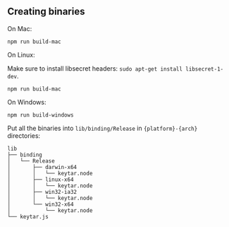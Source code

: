 ## Creating binaries

On Mac:

```
npm run build-mac
```

On Linux:

Make sure to install libsecret headers: `sudo apt-get install libsecret-1-dev`.

```
npm run build-mac
```

On Windows:

```
npm run build-windows
```

Put all the binaries into `lib/binding/Release` in `{platform}-{arch}` directories:

```
lib
├── binding
│   └── Release
│       ├── darwin-x64
│       │   └── keytar.node
│       ├── linux-x64
│       │   └── keytar.node
│       ├── win32-ia32
│       │   └── keytar.node
│       └── win32-x64
│           └── keytar.node
└── keytar.js
```
